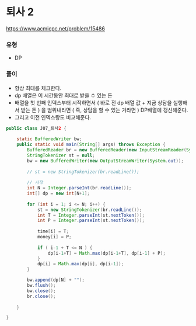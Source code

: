 # 퇴사 2
https://www.acmicpc.net/problem/15486

### 유형
- DP

### 풀이
- 항상 최대를 체크한다.
- dp 배열은 이 시간동안 최대로 받을 수 있는 돈
- 배열을 첫 번째 인덱스부터 시작하면서 ( 바로 전 dp 배열 값 + 지금 상담을 실행해서 받는 돈 ) 을 범위내라면 ( 즉, 상담을 할 수 있는 거라면 ) DP배열에 갱신해준다.
- 그리고 이전 인덱스랑도 비교해준다.
```java
public class J07_퇴사2 {
	
	static BufferedWriter bw;
	public static void main(String[] args) throws Exception {
		BufferedReader br = new BufferedReader(new InputStreamReader(System.in));
		StringTokenizer st = null;
		bw = new BufferedWriter(new OutputStreamWriter(System.out));
		
		// st = new StringTokenizer(br.readLine());
		
		// 시작
		int N = Integer.parseInt(br.readLine());
		int[] dp = new int[N+1];
		
		for (int i = 1; i <= N; i++) {
			st = new StringTokenizer(br.readLine());
			int T = Integer.parseInt(st.nextToken());
			int P = Integer.parseInt(st.nextToken());
		
			time[i] = T;
			money[i] = P;
			
			if ( i-1 + T <= N ) {
				dp[i-1+T] = Math.max(dp[i-1+T], dp[i-1] + P);
			} 
			dp[i] = Math.max(dp[i], dp[i-1]);
		}

		bw.append(dp[N] + "");
		bw.flush();
		bw.close();
		br.close();
		
	}

}

```